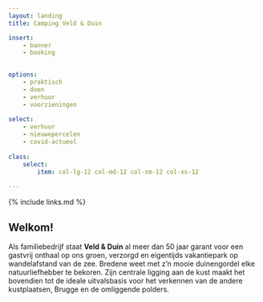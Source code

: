 ```yaml
---
layout: landing
title: Camping Veld & Duin

insert:
    - banner
    - booking

  
options:
    - praktisch
    - doen
    - verhuur
    - voorzieningen
    
select:
    - verhuur
    - nieuwepercelen
    - covid-actueel
    
class:
    select:
        item: col-lg-12 col-md-12 col-sm-12 col-xs-12
        
---
```

{% include links.md %}

## Welkom!

Als familiebedrijf staat **Veld & Duin** al meer dan 50 jaar garant voor een gastvrij onthaal op ons groen, verzorgd en eigentijds vakantiepark op wandelafstand van de zee.
Bredene weet met z’n mooie duinengordel elke natuurliefhebber te bekoren. Zijn centrale ligging aan de kust maakt het bovendien tot de ideale uitvalsbasis voor het verkennen van de andere kustplaatsen, Brugge en de omliggende polders.
